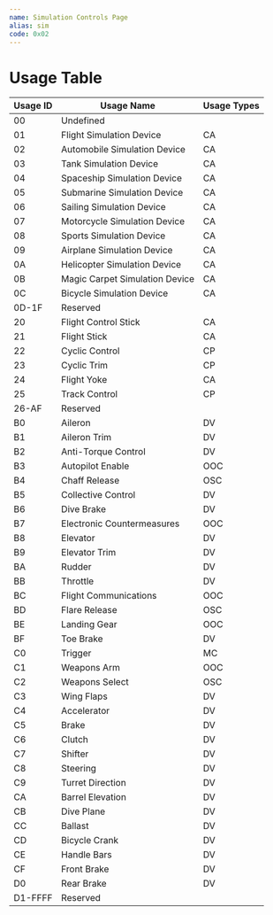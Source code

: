 ```yaml
---
name: Simulation Controls Page
alias: sim
code: 0x02
---
```

# Usage Table

| Usage ID | Usage Name                        | Usage Types |
|----------|-----------------------------------|-------------|
| 00       | Undefined                         |             |
| 01       | Flight  Simulation  Device        | CA          |
| 02       | Automobile  Simulation  Device    | CA          |
| 03       | Tank  Simulation  Device          | CA          |
| 04       | Spaceship  Simulation  Device     | CA          |
| 05       | Submarine  Simulation  Device     | CA          |
| 06       | Sailing  Simulation  Device       | CA          |
| 07       | Motorcycle  Simulation  Device    | CA          |
| 08       | Sports  Simulation  Device        | CA          |
| 09       | Airplane  Simulation  Device      | CA          |
| 0A       | Helicopter  Simulation  Device    | CA          |
| 0B       | Magic  Carpet  Simulation  Device | CA          |
| 0C       | Bicycle  Simulation  Device       | CA          |
| 0D-1F    | Reserved                          |             |
| 20       | Flight  Control  Stick            | CA          |
| 21       | Flight  Stick                     | CA          |
| 22       | Cyclic  Control                   | CP          |
| 23       | Cyclic  Trim                      | CP          |
| 24       | Flight  Yoke                      | CA          |
| 25       | Track  Control                    | CP          |
| 26-AF    | Reserved                          |             |
| B0       | Aileron                           | DV          |
| B1       | Aileron Trim                      | DV          |
| B2       | Anti-Torque Control               | DV          |
| B3       | Autopilot Enable                  | OOC         |
| B4       | Chaff Release                     | OSC         |
| B5       | Collective Control                | DV          |
| B6       | Dive Brake                        | DV          |
| B7       | Electronic Countermeasures        | OOC         |
| B8       | Elevator                          | DV          |
| B9       | Elevator Trim                     | DV          |
| BA       | Rudder                            | DV          |
| BB       | Throttle                          | DV          |
| BC       | Flight Communications             | OOC         |
| BD       | Flare Release                     | OSC         |
| BE       | Landing Gear                      | OOC         |
| BF       | Toe Brake                         | DV          |
| C0       | Trigger                           | MC          |
| C1       | Weapons Arm                       | OOC         |
| C2       | Weapons Select                    | OSC         |
| C3       | Wing Flaps                        | DV          |
| C4       | Accelerator                       | DV          |
| C5       | Brake                             | DV          |
| C6       | Clutch                            | DV          |
| C7       | Shifter                           | DV          |
| C8       | Steering                          | DV          |
| C9       | Turret Direction                  | DV          |
| CA       | Barrel Elevation                  | DV          |
| CB       | Dive Plane                        | DV          |
| CC       | Ballast                           | DV          |
| CD       | Bicycle Crank                     | DV          |
| CE       | Handle Bars                       | DV          |
| CF       | Front Brake                       | DV          |
| D0       | Rear Brake                        | DV          |
| D1-FFFF  | Reserved                          |             |
